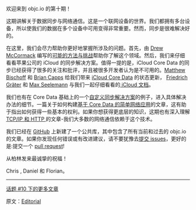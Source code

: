 欢迎来到 objc.io 的第十期！

这期讲解关于数据同步与网络通信。这是一个联网设备的世界。我们都拥有多台设备，所以使我们的数据在多个设备中可用变得非常重要。然而，同步是很难解决好的。

在这里，我们会尽力帮助你更好地掌握所涉及的问题。首先，由 [Drew McCormack](https://twitter.com/drewmccormack) 编写的[可能的方法与挑战](http://objccn.io/issue-10-1/)帮助你了解这个领域。然后，我们来仔细看看苹果公司的 iCloud 的同步解决方案。值得一提的是，iCloud Core Data 的同步已经获得了很多的关注和批评，并且被很多开发者认为是不可用的。[Matthew Bischoff](https://twitter.com/mb) 和 [Brian Capps](https://twitter.com/bcapps) 给我们带来 [iCloud Core Data](http://objccn.io/issue-10-2/) 的状态更新， [Friedrich Gräter](https://twitter.com/hdrxs) 和 [Max Seelemann](http://twitter.com/macguru17) 与我们一起仔细看看的[ iCloud 文档](http://objccn.io/issue-10-3/)。

我们也有在 Core Data 基础上的一个[自定义同步解决方案](http://objccn.io/issue-10-4/)的例子，进入具体解决办法的细节。一篇关于如何构建[基于 Core Data 的简单网络应用](http://objccn.io/issue-10-5/)的文章，这有助于指出如何获得一些基本的权利。如果你想获得更底层的知识，这期也有深入理解[ TCP/IP 和 HTTP ](http://objccn.io/issue-10-6/)的文章-我们大多数的网络通信依赖于这个技术。

我们已经在 [GitHub](https://github.com/objcio/articles) 上新建了一个公共库，其中包含了所有当前和过去的 objc.io 的文章。如果你发现任何错误或有改进建议，请不要犹豫去[提交 issues](https://github.com/objcio/articles/issues)，更好的是:提交一个 [pull request](https://github.com/objcio/articles/pulls)!

从柏林发来最诚挚的祝福！

Chris , Daniel 和 Florian。

---

[话题 #10 下的更多文章](http://objccn.io/issue-10/)

原文：[Editorial](http://www.objc.io/issue-10/editorial.html)
